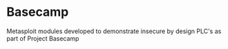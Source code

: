 # Basecamp
Metasploit modules developed to demonstrate insecure by design PLC's as part of Project Basecamp
